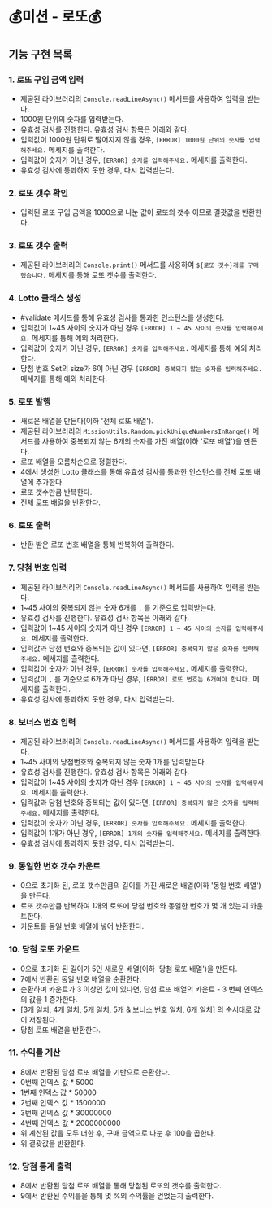 # 💰미션 - 로또💰

## 기능 구현 목록

### 1. 로또 구입 금액 입력

- 제공된 라이브러리의 `Console.readLineAsync()` 메서드를 사용하여 입력을 받는다.
- 1000원 단위의 숫자를 입력받는다.
- 유효성 검사를 진행한다. 유효성 검사 항목은 아래와 같다.
- 입력값이 1000원 단위로 떨어지지 않을 경우, `[ERROR] 1000원 단위의 숫자를 입력해주세요.` 메세지를 출력한다.
- 입력값이 숫자가 아닌 경우, `[ERROR] 숫자를 입력해주세요.` 메세지를 출력한다.
- 유효성 검사에 통과하지 못한 경우, 다시 입력받는다.

### 2. 로또 갯수 확인

- 입력된 로또 구입 금액을 1000으로 나눈 값이 로또의 갯수 이므로 결괏값을 반환한다.

### 3. 로또 갯수 출력

- 제공된 라이브러리의 `Console.print()` 메서드를 사용하여 `${로또 갯수}개를 구매했습니다.` 메세지를 통해 로또 갯수를 출력한다.

### 4. Lotto 클래스 생성

- #validate 메서드를 통해 유효성 검사를 통과한 인스턴스를 생성한다.
- 입력값이 1~45 사이의 숫자가 아닌 경우 `[ERROR] 1 ~ 45 사이의 숫자를 입력해주세요.` 메세지를 통해 예외 처리한다.
- 입력값이 숫자가 아닌 경우, `[ERROR] 숫자를 입력해주세요.` 메세지를 통해 예외 처리한다.
- 당첨 번호 Set의 size가 6이 아닌 경우 `[ERROR] 중복되지 않는 숫자를 입력해주세요.` 메세지를 통해 예외 처리한다.

### 5. 로또 발행

- 새로운 배열을 만든다(이하 '전체 로또 배열').
- 제공된 라이브러리의 `MissionUtils.Random.pickUniqueNumbersInRange()` 메서드를 사용하여 중복되지 않는 6개의 숫자를 가진 배열(이하 '로또 배열')을 만든다.
- 로또 배열을 오름차순으로 정렬한다.
- 4에서 생성한 Lotto 클래스를 통해 유효성 검사를 통과한 인스턴스를 전체 로또 배열에 추가한다.
- 로또 갯수만큼 반복한다.
- 전체 로또 배열을 반환한다.

### 6. 로또 출력

- 반환 받은 로또 번호 배열을 통해 반복하여 출력한다.

### 7. 당첨 번호 입력

- 제공된 라이브러리의 `Console.readLineAsync()` 메서드를 사용하여 입력을 받는다.
- 1~45 사이의 중복되지 않는 숫자 6개를 `,` 를 기준으로 입력받는다.
- 유효성 검사를 진행한다. 유효성 검사 항목은 아래와 같다.
- 입력값이 1~45 사이의 숫자가 아닌 경우 `[ERROR] 1 ~ 45 사이의 숫자를 입력해주세요.` 메세지를 출력한다.
- 입력값과 당첨 번호와 중복되는 값이 있다면, `[ERROR] 중복되지 않은 숫자를 입력해주세요.` 메세지를 출력한다.
- 입력값이 숫자가 아닌 경우, `[ERROR] 숫자를 입력해주세요.` 메세지를 출력한다.
- 입력값이 `,` 를 기준으로 6개가 아닌 경우, `[ERROR] 로또 번호는 6개여야 합니다.` 메세지를 출력한다.
- 유효성 검사에 통과하지 못한 경우, 다시 입력받는다.

### 8. 보너스 번호 입력

- 제공된 라이브러리의 `Console.readLineAsync()` 메서드를 사용하여 입력을 받는다.
- 1~45 사이의 당첨번호와 중복되지 않는 숫자 1개를 입력받는다.
- 유효성 검사를 진행한다. 유효성 검사 항목은 아래와 같다.
- 입력값이 1~45 사이의 숫자가 아닌 경우 `[ERROR] 1 ~ 45 사이의 숫자를 입력해주세요.` 메세지를 출력한다.
- 입력값과 당첨 번호와 중복되는 값이 있다면, `[ERROR] 중복되지 않은 숫자를 입력해주세요.` 메세지를 출력한다.
- 입력값이 숫자가 아닌 경우, `[ERROR] 숫자를 입력해주세요.` 메세지를 출력한다.
- 입력값이 1개가 아닌 경우, `[ERROR] 1개의 숫자를 입력해주세요.` 메세지를 출력한다.
- 유효성 검사에 통과하지 못한 경우, 다시 입력받는다.

### 9. 동일한 번호 갯수 카운트

- 0으로 초기화 된, 로또 갯수만큼의 길이를 가진 새로운 배열(이하 '동일 번호 배열')을 만든다.
- 로또 갯수만큼 반복하여 1개의 로또에 당첨 번호와 동일한 번호가 몇 개 있는지 카운트한다.
- 카운트를 동일 번호 배열에 넣어 반환한다.

### 10. 당첨 로또 카운트

- 0으로 초기화 된 길이가 5인 새로운 배열(이하 '당첨 로또 배열')을 만든다.
- 7에서 반환된 동일 번호 배열을 순환한다.
- 순환하며 카운트가 3 이상인 값이 있다면, 당첨 로또 배열의 카운트 - 3 번째 인덱스의 값을 1 증가한다.
- [3개 일치, 4개 일치, 5개 일치, 5개 & 보너스 번호 일치, 6개 일치] 의 순서대로 값이 저장된다.
- 당첨 로또 배열을 반환한다.

### 11. 수익률 계산

- 8에서 반환된 당첨 로또 배열을 기반으로 순환한다.
- 0번째 인덱스 값 \* 5000
- 1번째 인덱스 값 \* 50000
- 2번째 인덱스 값 \* 1500000
- 3번째 인덱스 값 \* 30000000
- 4번째 인덱스 값 \* 2000000000
- 위 계산된 값을 모두 더한 후, 구매 금액으로 나눈 후 100을 곱한다.
- 위 결괏값을 반환한다.

### 12. 당첨 통계 출력

- 8에서 반환된 당첨 로또 배열을 통해 당첨된 로또의 갯수를 출력한다.
- 9에서 반환된 수익를을 통해 몇 %의 수익률을 얻었는지 출력한다.
